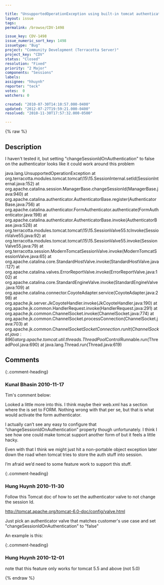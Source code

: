 ```yaml
---

title: "UnsupportedOperationException using built-in tomcat authentication"
layout: issue
tags: 
permalink: /browse/CDV-1498

issue_key: CDV-1498
issue_numeric_sort_key: 1498
issuetype: "Bug"
project: "Community Development (Terracotta Server)"
project_key: "CDV"
status: "Closed"
resolution: "Fixed"
priority: "2 Major"
components: "Sessions"
labels: 
assignee: "hhuynh"
reporter: "teck"
votes:  0
watchers: 0

created: "2010-07-30T14:10:57.000-0400"
updated: "2012-07-27T19:59:21.000-0400"
resolved: "2010-11-30T17:57:32.000-0500"

---
```




{% raw %}



## Description

<div markdown="1" class="description">

I haven't tested it, but setting "changeSessionIdOnAuthentication" to false on the authenticator looks like it could work around this problem

java.lang.UnsupportedOperationException
         at org.terracotta.modules.tomcat.tomcat\15\15.SessionInternal.setId(SessionInternal.java:152)
         at org.apache.catalina.session.ManagerBase.changeSessionId(ManagerBase.java:940)
         at org.apache.catalina.authenticator.AuthenticatorBase.register(AuthenticatorBase.java:756)
         at org.apache.catalina.authenticator.FormAuthenticator.authenticate(FormAuthenticator.java:198)
         at org.apache.catalina.authenticator.AuthenticatorBase.invoke(AuthenticatorBase.java:528)
         at org.terracotta.modules.tomcat.tomcat\15\15.SessionValve55.tcInvoke(SessionValve55.java:92)
         at org.terracotta.modules.tomcat.tomcat\15\15.SessionValve55.invoke(SessionValve55.java:79)
         at org.terracotta.session.ModernTomcatSessionValve.invoke(ModernTomcatSessionValve.java:65)
         at org.apache.catalina.core.StandardHostValve.invoke(StandardHostValve.java:127)
         at org.apache.catalina.valves.ErrorReportValve.invoke(ErrorReportValve.java:102)
         at org.apache.catalina.core.StandardEngineValve.invoke(StandardEngineValve.java:109)
         at org.apache.catalina.connector.CoyoteAdapter.service(CoyoteAdapter.java:298)
         at org.apache.jk.server.JkCoyoteHandler.invoke(JkCoyoteHandler.java:190)
         at org.apache.jk.common.HandlerRequest.invoke(HandlerRequest.java:291)
         at org.apache.jk.common.ChannelSocket.invoke(ChannelSocket.java:774)
         at org.apache.jk.common.ChannelSocket.processConnection(ChannelSocket.java:703)
         at org.apache.jk.common.ChannelSocket$SocketConnection.runIt(ChannelSocket.java:896)
         at org.apache.tomcat.util.threads.ThreadPool$ControlRunnable.run(ThreadPool.java:690)
         at java.lang.Thread.run(Thread.java:619)


</div>

## Comments


{:.comment-heading}
### **Kunal Bhasin** <span class="date">2010-11-17</span>

<div markdown="1" class="comment">

Tim's comment below:

Looked a little more into this.  I think maybe their web.xml has a <login-config> section where the <auth-method> is set to FORM. Nothing wrong with that per se, but that is what would activate the form authenticator.
 
I actually can’t see any easy to configure that “changeSessionIdOnAuthentication” property though unfortunately. I think I see how one could make tomcat support another form of <auth-method> but it feels a little hacky.
 
Even with that I think we might just hit a non-portable object exception later down the road  when tomcat tries to store the auth stuff into session.
 
I’m afraid we’d need to some feature work to support this stuff.
 
 

</div>


{:.comment-heading}
### **Hung Huynh** <span class="date">2010-11-30</span>

<div markdown="1" class="comment">

Follow this Tomcat doc of how to set the authenticator valve to not change the session Id.
 
http://tomcat.apache.org/tomcat-6.0-doc/config/valve.html

Just pick an authenticator valve that matches customer's use case and set "changeSessionIdOnAuthentication" to "false"

An example is this:

<Valve changeSessionIdOnAuthentication="false" className="org.apache.catalina.authenticator.BasicAuthenticator"/>

</div>


{:.comment-heading}
### **Hung Huynh** <span class="date">2010-12-01</span>

<div markdown="1" class="comment">

note that this feature only works for tomcat 5.5 and above (not 5.0)


</div>



{% endraw %}
